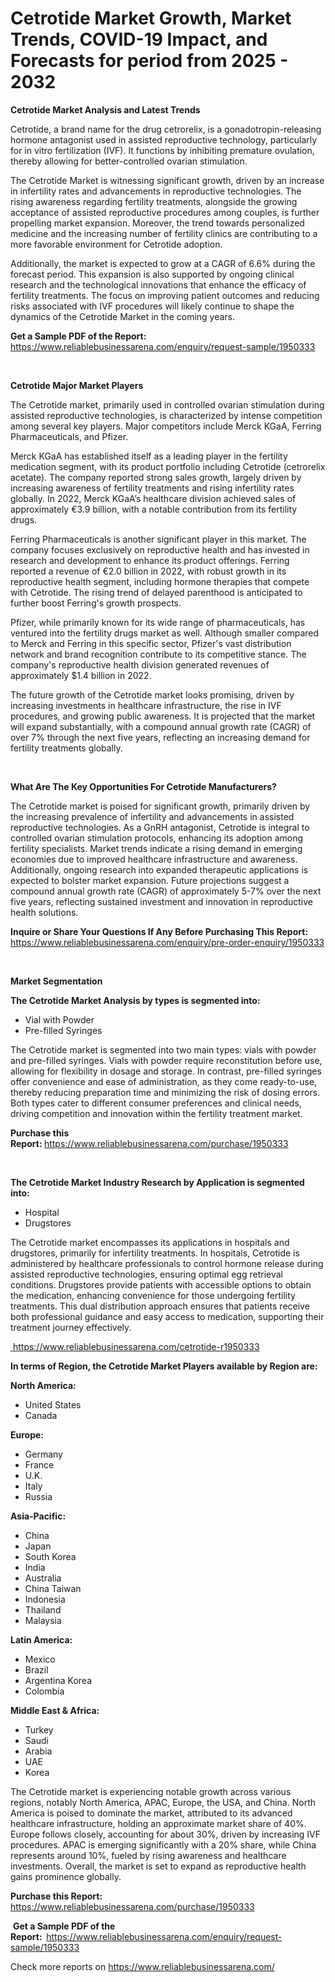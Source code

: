 <p><h1>Cetrotide Market Growth, Market Trends, COVID-19 Impact, and Forecasts for period from 2025 - 2032</h1></p><p><strong>Cetrotide Market Analysis and Latest Trends</strong></p>
<p><p>Cetrotide, a brand name for the drug cetrorelix, is a gonadotropin-releasing hormone antagonist used in assisted reproductive technology, particularly for in vitro fertilization (IVF). It functions by inhibiting premature ovulation, thereby allowing for better-controlled ovarian stimulation.</p><p>The Cetrotide Market is witnessing significant growth, driven by an increase in infertility rates and advancements in reproductive technologies. The rising awareness regarding fertility treatments, alongside the growing acceptance of assisted reproductive procedures among couples, is further propelling market expansion. Moreover, the trend towards personalized medicine and the increasing number of fertility clinics are contributing to a more favorable environment for Cetrotide adoption.</p><p>Additionally, the market is expected to grow at a CAGR of 6.6% during the forecast period. This expansion is also supported by ongoing clinical research and the technological innovations that enhance the efficacy of fertility treatments. The focus on improving patient outcomes and reducing risks associated with IVF procedures will likely continue to shape the dynamics of the Cetrotide Market in the coming years.</p></p>
<p><strong>Get a Sample PDF of the Report:&nbsp;</strong> <a href="https://www.reliablebusinessarena.com/enquiry/request-sample/1950333?utm_campaign=3189&utm_medium=2&utm_source=Github&utm_content=ia&utm_term=08032025&utm_id=cetrotide">https://www.reliablebusinessarena.com/enquiry/request-sample/1950333</a></p>
<p>&nbsp;</p>
<p><strong>Cetrotide Major Market Players</strong></p>
<p><p>The Cetrotide market, primarily used in controlled ovarian stimulation during assisted reproductive technologies, is characterized by intense competition among several key players. Major competitors include Merck KGaA, Ferring Pharmaceuticals, and Pfizer. </p><p>Merck KGaA has established itself as a leading player in the fertility medication segment, with its product portfolio including Cetrotide (cetrorelix acetate). The company reported strong sales growth, largely driven by increasing awareness of fertility treatments and rising infertility rates globally. In 2022, Merck KGaA’s healthcare division achieved sales of approximately €3.9 billion, with a notable contribution from its fertility drugs.</p><p>Ferring Pharmaceuticals is another significant player in this market. The company focuses exclusively on reproductive health and has invested in research and development to enhance its product offerings. Ferring reported a revenue of €2.0 billion in 2022, with robust growth in its reproductive health segment, including hormone therapies that compete with Cetrotide. The rising trend of delayed parenthood is anticipated to further boost Ferring's growth prospects.</p><p>Pfizer, while primarily known for its wide range of pharmaceuticals, has ventured into the fertility drugs market as well. Although smaller compared to Merck and Ferring in this specific sector, Pfizer's vast distribution network and brand recognition contribute to its competitive stance. The company's reproductive health division generated revenues of approximately $1.4 billion in 2022.</p><p>The future growth of the Cetrotide market looks promising, driven by increasing investments in healthcare infrastructure, the rise in IVF procedures, and growing public awareness. It is projected that the market will expand substantially, with a compound annual growth rate (CAGR) of over 7% through the next five years, reflecting an increasing demand for fertility treatments globally.</p></p>
<p>&nbsp;</p>
<p><strong>What Are The Key Opportunities For Cetrotide Manufacturers?</strong></p>
<p><p>The Cetrotide market is poised for significant growth, primarily driven by the increasing prevalence of infertility and advancements in assisted reproductive technologies. As a GnRH antagonist, Cetrotide is integral to controlled ovarian stimulation protocols, enhancing its adoption among fertility specialists. Market trends indicate a rising demand in emerging economies due to improved healthcare infrastructure and awareness. Additionally, ongoing research into expanded therapeutic applications is expected to bolster market expansion. Future projections suggest a compound annual growth rate (CAGR) of approximately 5-7% over the next five years, reflecting sustained investment and innovation in reproductive health solutions.</p></p>
<p><strong>Inquire or Share Your Questions If Any Before Purchasing This Report:</strong> <a href="https://www.reliablebusinessarena.com/enquiry/pre-order-enquiry/1950333?utm_campaign=3189&utm_medium=2&utm_source=Github&utm_content=ia&utm_term=08032025&utm_id=cetrotide">https://www.reliablebusinessarena.com/enquiry/pre-order-enquiry/1950333</a></p>
<p>&nbsp;</p>
<p><strong>Market Segmentation</strong></p>
<p><strong>The Cetrotide Market Analysis by types is segmented into:</strong></p>
<p><ul><li>Vial with Powder</li><li>Pre-filled Syringes</li></ul></p>
<p><p>The Cetrotide market is segmented into two main types: vials with powder and pre-filled syringes. Vials with powder require reconstitution before use, allowing for flexibility in dosage and storage. In contrast, pre-filled syringes offer convenience and ease of administration, as they come ready-to-use, thereby reducing preparation time and minimizing the risk of dosing errors. Both types cater to different consumer preferences and clinical needs, driving competition and innovation within the fertility treatment market.</p></p>
<p><strong>Purchase this Report:&nbsp;</strong><a href="https://www.reliablebusinessarena.com/purchase/1950333?utm_campaign=3189&utm_medium=2&utm_source=Github&utm_content=ia&utm_term=08032025&utm_id=cetrotide">https://www.reliablebusinessarena.com/purchase/1950333</a></p>
<p>&nbsp;</p>
<p><strong>The Cetrotide Market Industry Research by Application is segmented into:</strong></p>
<p><ul><li>Hospital</li><li>Drugstores</li></ul></p>
<p><p>The Cetrotide market encompasses its applications in hospitals and drugstores, primarily for infertility treatments. In hospitals, Cetrotide is administered by healthcare professionals to control hormone release during assisted reproductive technologies, ensuring optimal egg retrieval conditions. Drugstores provide patients with accessible options to obtain the medication, enhancing convenience for those undergoing fertility treatments. This dual distribution approach ensures that patients receive both professional guidance and easy access to medication, supporting their treatment journey effectively.</p></p>
<p><a href="https://www.reliablebusinessarena.com/cetrotide-r1950333?utm_campaign=3189&utm_medium=2&utm_source=Github&utm_content=ia&utm_term=08032025&utm_id=cetrotide">&nbsp;https://www.reliablebusinessarena.com/cetrotide-r1950333</a></p>
<p><strong>In terms of Region, the Cetrotide Market Players available by Region are:</strong></p>
<p>
    <p> <strong> North America: </strong>
        <ul>
            <li>United States</li>
            <li>Canada</li>
        </ul>
        </p> 
    <p> <strong> Europe: </strong>
        <ul>
            <li>Germany</li>
            <li>France</li>
            <li>U.K.</li>
            <li>Italy</li>
            <li>Russia</li>
        </ul>
        </p> 
    <p> <strong> Asia-Pacific: </strong>
        <ul>
            <li>China</li>
            <li>Japan</li>
            <li>South Korea</li>
            <li>India</li>
            <li>Australia</li>
            <li>China Taiwan</li>
            <li>Indonesia</li>
            <li>Thailand</li>
            <li>Malaysia</li>
        </ul>
        </p> 
    <p> <strong> Latin America: </strong>
        <ul>
            <li>Mexico</li>
            <li>Brazil</li>
            <li>Argentina Korea</li>
            <li>Colombia</li>
        </ul>
        </p> 
    <p> <strong> Middle East & Africa: </strong>
        <ul>
            <li>Turkey</li>
            <li>Saudi</li>
            <li>Arabia</li>
            <li>UAE</li>
            <li>Korea</li>
        </ul>
    </p>
    </p>
<p><p>The Cetrotide market is experiencing notable growth across various regions, notably North America, APAC, Europe, the USA, and China. North America is poised to dominate the market, attributed to its advanced healthcare infrastructure, holding an approximate market share of 40%. Europe follows closely, accounting for about 30%, driven by increasing IVF procedures. APAC is emerging significantly with a 20% share, while China represents around 10%, fueled by rising awareness and healthcare investments. Overall, the market is set to expand as reproductive health gains prominence globally.</p></p>
<p><strong>Purchase this Report: </strong><a href="https://www.reliablebusinessarena.com/purchase/1950333?utm_campaign=3189&utm_medium=2&utm_source=Github&utm_content=ia&utm_term=08032025&utm_id=cetrotide">https://www.reliablebusinessarena.com/purchase/1950333</a></p>
<p>&nbsp;<strong>Get a Sample PDF of the Report:&nbsp;&nbsp;</strong><a href="https://www.reliablebusinessarena.com/enquiry/request-sample/1950333?utm_campaign=3189&utm_medium=2&utm_source=Github&utm_content=ia&utm_term=08032025&utm_id=cetrotide">https://www.reliablebusinessarena.com/enquiry/request-sample/1950333</a></p>
<p><strong></strong></p>
<p>Check more reports on <a href="https://www.reliablebusinessarena.com/?utm_campaign=3189&utm_medium=2&utm_source=Github&utm_content=ia&utm_term=08032025&utm_id=cetrotide">https://www.reliablebusinessarena.com/</a></p>
